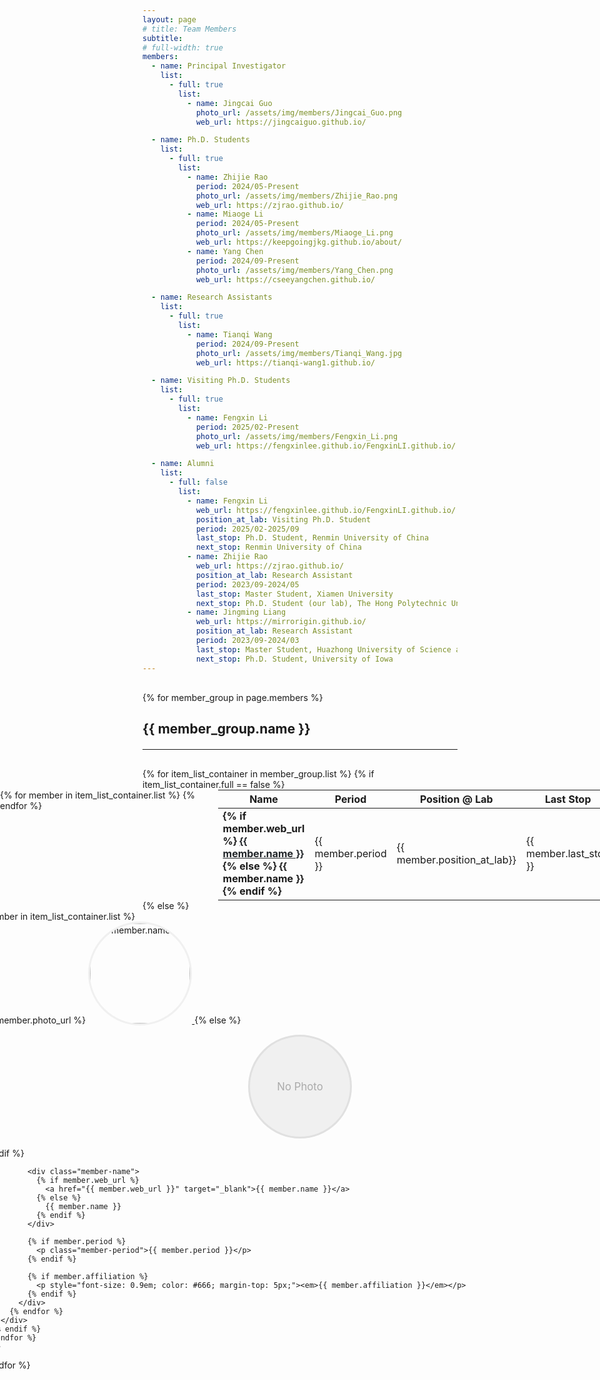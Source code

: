 ```yaml
---
layout: page
# title: Team Members
subtitle: 
# full-width: true
members:
  - name: Principal Investigator
    list:
      - full: true
        list:
          - name: Jingcai Guo
            photo_url: /assets/img/members/Jingcai_Guo.png
            web_url: https://jingcaiguo.github.io/

  - name: Ph.D. Students
    list:
      - full: true
        list:
          - name: Zhijie Rao
            period: 2024/05-Present
            photo_url: /assets/img/members/Zhijie_Rao.png
            web_url: https://zjrao.github.io/
          - name: Miaoge Li
            period: 2024/05-Present
            photo_url: /assets/img/members/Miaoge_Li.png
            web_url: https://keepgoingjkg.github.io/about/
          - name: Yang Chen
            period: 2024/09-Present
            photo_url: /assets/img/members/Yang_Chen.png
            web_url: https://cseeyangchen.github.io/

  - name: Research Assistants
    list:
      - full: true
        list:
          - name: Tianqi Wang
            period: 2024/09-Present
            photo_url: /assets/img/members/Tianqi_Wang.jpg
            web_url: https://tianqi-wang1.github.io/

  - name: Visiting Ph.D. Students
    list:
      - full: true
        list:
          - name: Fengxin Li
            period: 2025/02-Present
            photo_url: /assets/img/members/Fengxin_Li.png
            web_url: https://fengxinlee.github.io/FengxinLI.github.io/

  - name: Alumni
    list:
      - full: false
        list:
          - name: Fengxin Li
            web_url: https://fengxinlee.github.io/FengxinLI.github.io/
            position_at_lab: Visiting Ph.D. Student
            period: 2025/02-2025/09
            last_stop: Ph.D. Student, Renmin University of China
            next_stop: Renmin University of China
          - name: Zhijie Rao
            web_url: https://zjrao.github.io/
            position_at_lab: Research Assistant
            period: 2023/09-2024/05
            last_stop: Master Student, Xiamen University
            next_stop: Ph.D. Student (our lab), The Hong Polytechnic University
          - name: Jingming Liang
            web_url: https://mirrorigin.github.io/
            position_at_lab: Research Assistant
            period: 2023/09-2024/03
            last_stop: Master Student, Huazhong University of Science and Technology
            next_stop: Ph.D. Student, University of Iowa
---
```


<style>
  /* 表格居中样式 */
  .table-container {
    display: flex;
    justify-content: center;
    width: 100vw !important;
    position: relative;
    left: 50%;
    right: 50%;
    margin-left: -50vw !important;
    margin-right: -50vw !important;
  }
  
  .centered-table {
    width: 70vw !important;
    max-width: 70vw !important;
    margin: 0 auto !important;
    table-layout: fixed !important;
    border-collapse: collapse !important;
  }

  /* 调整头像成员之间的距离 */
  .row.justify-content-center {
    margin-left: -300px !important;
    margin-right: -300px !important;
  }
  
  .row.justify-content-center .col-lg-3,
  .row.justify-content-center .col-md-4,
  .row.justify-content-center .col-sm-6 {
    padding-left: 30px !important;
    padding-right: 30px !important;
    margin-bottom: 40px !important;
  }

  /* 成员名字样式 */
  .member-name {
    font-size: 1.8rem !important; /* 增大字体 */
    font-weight: 600 !important;
    color: #007bff !important; /* 蓝色 */
    margin-bottom: 8px !important;
    line-height: 1.2 !important;
  }

  .member-name a {
    color: #007bff !important; /* 确保链接也是蓝色 */
    text-decoration: none !important;
  }

  .member-name a:hover {
    color: #0056b3 !important; /* 悬停时稍微深一点的蓝色 */
    text-decoration: underline !important;
  }

  /* Period信息样式 */
  .member-period {
    font-size: 1.2rem !important;
    color: #666 !important;
    font-style: italic !important;
    margin-top: 5px !important;
    margin-bottom: 0 !important;
  }
</style>

<div class="team-members-custom" style="margin-top: 30px;">
  {% for member_group in page.members %}
    <div class="member-group-section" style="margin-bottom: 40px;">
      <h2 class="text-center" style="margin-bottom: 20px;">{{ member_group.name }}</h2>
      <hr style="margin-bottom: 30px;">
      {% for item_list_container in member_group.list %}
        {% if item_list_container.full == false %}
          <div class="table-container">
            <table class="table table-borderless centered-table"> 
              <thead>
                <tr>
                  <th style="width: 15%;">Name</th>
                  <th style="width: 15%;">Period</th>
                  <th style="width: 20%;">Position @ Lab</th>
                  <th style="width: 25%;">Last Stop</th>
                  <th style="width: 25%;">Next Stop</th>
                </tr>
              </thead>
              <tbody>
                {% for member in item_list_container.list %}
                  <tr>
                    <td>
                      <strong>
                        {% if member.web_url %}
                          <a href="{{ member.web_url }}" target="_blank" style="color: #212529;">{{ member.name }}</a>
                        {% else %}
                          {{ member.name }}
                        {% endif %}
                      </strong>
                    </td>
                    <td>{{ member.period }}</td>
                    <td>{{ member.position_at_lab}}</td>
                    <td>{{ member.last_stop }}</td>
                    <td>{{ member.next_stop }}</td>
                  </tr>
                {% endfor %}
              </tbody>
            </table>
          </div>
        {% else %}
          <div class="row justify-content-center">
            {% for member in item_list_container.list %}
              <div class="col-lg-3 col-md-4 col-sm-6 text-center" style="margin-bottom: 30px;">
                {% if member.photo_url %}
                  <a href="{{ member.web_url }}" target="_blank">
                    <img src="{{ site.baseurl }}{{ member.photo_url }}" 
                         alt="{{ member.name }}" 
                         style="width: 160px; height: 160px; 
                                object-fit: cover; 
                                border-radius: 50%; 
                                margin-bottom: 15px; 
                                border: 3px solid #f0f0f0;
                                transition: transform 0.3s ease-in-out;"
                         onmouseover="this.style.transform='scale(1.1)'" 
                         onmouseout="this.style.transform='scale(1)'">
                  </a>
                {% else %}
                  <div style="width: 160px; height: 160px; background-color: #f0f0f0; border-radius: 50%; margin: 0 auto 15px; display: flex; align-items: center; justify-content: center; border: 3px solid #e0e0e0;">
                    <span style="font-size: 1.2em; color: #aaa;">No Photo</span>
                  </div>
                {% endif %}
                
                <div class="member-name">
                  {% if member.web_url %}
                    <a href="{{ member.web_url }}" target="_blank">{{ member.name }}</a> 
                  {% else %}
                    {{ member.name }}
                  {% endif %}
                </div>
                
                {% if member.period %}
                  <p class="member-period">{{ member.period }}</p>
                {% endif %}
                
                {% if member.affiliation %}
                  <p style="font-size: 0.9em; color: #666; margin-top: 5px;"><em>{{ member.affiliation }}</em></p>
                {% endif %}
              </div>
            {% endfor %}
          </div>
        {% endif %}
      {% endfor %}
    </div>
  {% endfor %}
</div>


